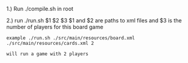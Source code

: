 1.) Run ./compile.sh in root

2.) run ./run.sh $1 $2 $3
    $1 and $2 are paths to xml files and $3 is the number of players for this board game

    example ./run.sh ./src/main/resources/board.xml ./src/main/resources/cards.xml 2

    will run a game with 2 players
